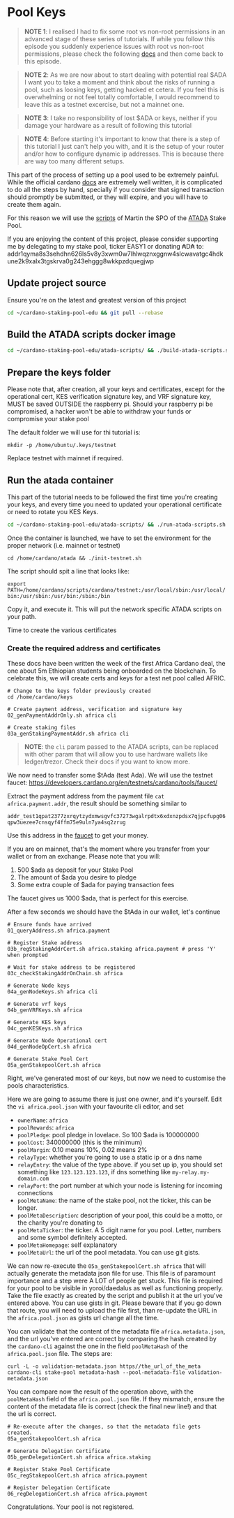 # Pool Keys

> **NOTE 1**: I realised I had to fix some root vs non-root permissions in an advanced stage of these series of tutorials. If while you follow this 
> episode you suddenly experience issues with root vs non-root permissions, please check the following [docs](/RUN_NODE_AS_USER.md) 
> and then come back to this episode.

> **NOTE 2**: As we are now about to start dealing with potential real $ADA I want you to take a moment and think about the risks of running a pool,
> such as loosing keys, getting hacked et cetera. If you feel this is overwhelming or not feel totally comfortable, I would recommend to leave this
> as a testnet excercise, but not a mainnet one.

> **NOTE 3**: I take no responsibility of lost $ADA or keys, neither if you damage your hardware as a result of following this tutorial

> **NOTE 4**: Before starting it's important to know that there is a step of this tutorial I just can't help you with, and it is the setup of your
> router and/or how to configure dynamic ip addresses. This is because there are way too many different setups.

This part of the process of setting up a pool used to be extremely painful. While the official cardano [docs](https://docs.cardano.org/projects/cardano-node/en/latest/index.html)
are extremely well written, it is complicated to do all the steps by hand, specially if you consider that signed transaction should promptly be
submitted, or they will expire, and you will have to create them again.

For this reason we will use the [scripts](https://github.com/gitmachtl/scripts) of Martin the SPO of the [ATADA](https://adapools.org/pool/00000036d515e12e18cd3c88c74f09a67984c2c279a5296aa96efe89) Stake Pool.

If you are enjoying the content of this project, please consider supporting me by delegating to my stake pool, ticker EASY1 or
donating ₳D₳ to: addr1qyma8s3sehdhn626ls5v8y3xwm0w7lhlwqznxggnw4slcwavatgc4hdkune2k9xalx3tgskrva0g243ehggg8wkkpzdquegjwp

## Update project source

Ensure you're on the latest and greatest version of this project

```bash
cd ~/cardano-staking-pool-edu && git pull --rebase
```

## Build the ATADA scripts docker image

```bash
cd ~/cardano-staking-pool-edu/atada-scripts/ && ./build-atada-scripts.sh
```

## Prepare the keys folder

Please note that, after creation, all your keys and certificates, except for the operational cert, KES verification signature key, and VRF signature key,
MUST be saved OUTSIDE the raspberry pi. Should your raspberry pi be compromised, a hacker won't be able to withdraw your funds or compromise your stake pool

The default folder we will use for thi tutorial is:

```shell
mkdir -p /home/ubuntu/.keys/testnet
```

Replace testnet with mainnet if required.

## Run the atada container 

This part of the tutorial needs to be followed the first time you're creating your keys, and every time you need to 
updated your operational certificate or need to rotate you KES Keys.

```bash
cd ~/cardano-staking-pool-edu/atada-scripts/ && ./run-atada-scripts.sh
```

Once the container is launched, we have to set the environment for the proper network (i.e. mainnet or testnet)

```shell
cd /home/cardano/atada && ./init-testnet.sh 
```

The script should spit a line that looks like:

`export PATH=/home/cardano/scripts/cardano/testnet:/usr/local/sbin:/usr/local/bin:/usr/sbin:/usr/bin:/sbin:/bin`

Copy it, and execute it. This will put the network specific ATADA scripts on your path.

Time to create the various certificates

### Create the required address and certificates

These docs have been written the week of the first Africa Cardano deal, the one about 5m Ethiopian students being
onboarded on the blockchain. To celebrate this, we will create certs and keys for a test net pool called AFRIC.

```shell
# Change to the keys folder previously created
cd /home/cardano/keys

# Create payment address, verification and signature key
02_genPaymentAddrOnly.sh africa cli

# Create staking files 
03a_genStakingPaymentAddr.sh africa cli
```

> **NOTE**: the `cli` param passed to the ATADA scripts, can be replaced with other param that will allow you to use hardware wallets like ledger/trezor.
> Check their docs if you want to know more.

We now need to transfer some $tAda (test Ada). We will use the testnet faucet: https://developers.cardano.org/en/testnets/cardano/tools/faucet/

Extract the payment address from the payment file `cat africa.payment.addr`, the result should be something similar to

`addr_test1qpat2377zxrqytzydxmwsgvfc37273wgalrpdtx6xdxnzpdsx7qjpcfupg06qpw3uezee7cnsqyf4ffm75e9uln7ya4sq2zrug`

Use this address in the [faucet](https://developers.cardano.org/en/testnets/cardano/tools/faucet/) to get your money.

If you are on mainnet, that's the moment where you transfer from your wallet or from an exchange. Please note that you will:
1. 500 $ada as deposit for your Stake Pool
2. The amount of $ada you desire to pledge
3. Some extra couple of $ada for paying transaction fees

The faucet gives us 1000 $ada, that is perfect for this exercise.

After a few seconds we should have the $tAda in our wallet, let's continue

```shell
# Ensure funds have arrived
01_queryAddress.sh africa.payment

# Register Stake address 
03b_regStakingAddrCert.sh africa.staking africa.payment # press 'Y' when prompted 

# Wait for stake address to be registered
03c_checkStakingAddrOnChain.sh africa

# Generate Node keys 
04a_genNodeKeys.sh africa cli

# Generate vrf keys
04b_genVRFKeys.sh africa

# Generate KES keys
04c_genKESKeys.sh africa

# Generate Node Operational cert
04d_genNodeOpCert.sh africa

# Generate Stake Pool Cert
05a_genStakepoolCert.sh africa
```

Right, we've generated most of our keys, but now we need to customise the pools characteristics. 

Here we are going to assume there is just one owner, and it's yourself. Edit the `vi africa.pool.json` with your favourite cli editor, and set

* `ownerName`: `africa`
* `poolRewards`: `africa`
* `poolPledge`: pool pledge in lovelace. So 100 $ada is 100000000
* `poolCost`: 340000000 (this is the minimum)
* `poolMargin`: 0.10 means 10%, 0.02 means 2%
* `relayType`: whether you're going to use a static ip or a dns name
* `relayEntry`: the value of the type above. if you set up ip, you should set something like `123.123.123.123`, if dns something like `my-relay.my-domain.com`
* `relayPort`: the port number at which your node is listening for incoming connections
* `poolMetaName`: the name of the stake pool, not the ticker, this can be longer.
* `poolMetaDescription`: description of your pool, this could be a motto, or the charity you're donating to
* `poolMetaTicker`: the ticker. A 5 digit name for you pool. Letter, numbers and some symbol definitely accepted.
* `poolMetaHomepage`: self explanatory
* `poolMetaUrl`: the url of the pool metadata. You can use git gists.

We can now re-execute the `05a_genStakepoolCert.sh africa` that will actually generate the metadata json file for use.
This file is of paramount importance and a step were A LOT of people get stuck. This file is required for your pool 
to be visible in yoroi/daedalus as well as functioning properly. Take the file exactly as created by the script and 
publish it at the url you've entered above. You can use gists in git. Please beware that if you go down that route,
you will need to upload the file first, than re-update the URL in the `africa.pool.json` as gists url change all the time.

You can validate that the content of the metadata file `africa.metadata.json`, and the url you've entered are correct by 
comparing the hash created by the `cardano-cli` against the one in the field `poolMetaHash` of the `africa.pool.json` file.
The steps are:
```shell
curl -L -o validation-metadata.json https//the_url_of_the_meta 
cardano-cli stake-pool metadata-hash --pool-metadata-file validation-metadata.json
```
You can compare now the result of the operation above, with the `poolMetaHash` field of the `africa.pool.json` file. If 
they mismatch, ensure the content of the metadata file is correct (check the final new line!) and that the url is correct.

```shell
# Re-execute after the changes, so that the metadata file gets created.
05a_genStakepoolCert.sh africa

# Generate Delegation Certificate
05b_genDelegationCert.sh africa africa.staking

# Register Stake Pool Certificate
05c_regStakepoolCert.sh africa africa.payment

# Register Delegation Certificate
06_regDelegationCert.sh africa africa.payment
```

Congratulations. Your pool is not registered.
